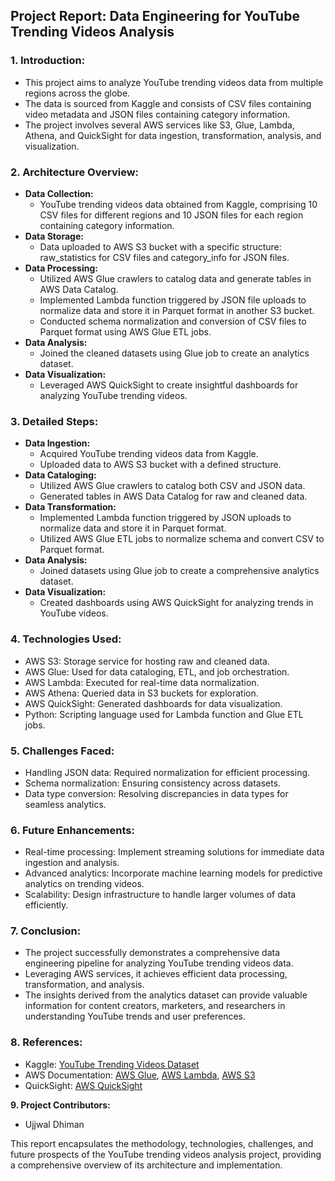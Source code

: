 ## **Project Report: Data Engineering for YouTube Trending Videos Analysis**

### **1. Introduction:**
   - This project aims to analyze YouTube trending videos data from multiple regions across the globe.
   - The data is sourced from Kaggle and consists of CSV files containing video metadata and JSON files containing category information.
   - The project involves several AWS services like S3, Glue, Lambda, Athena, and QuickSight for data ingestion, transformation, analysis, and visualization.

### **2. Architecture Overview:**
   - **Data Collection:** 
     - YouTube trending videos data obtained from Kaggle, comprising 10 CSV files for different regions and 10 JSON files for each region containing category information.
   - **Data Storage:**
     - Data uploaded to AWS S3 bucket with a specific structure: raw_statistics for CSV files and category_info for JSON files.
   - **Data Processing:**
     - Utilized AWS Glue crawlers to catalog data and generate tables in AWS Data Catalog.
     - Implemented Lambda function triggered by JSON file uploads to normalize data and store it in Parquet format in another S3 bucket.
     - Conducted schema normalization and conversion of CSV files to Parquet format using AWS Glue ETL jobs.
   - **Data Analysis:**
     - Joined the cleaned datasets using Glue job to create an analytics dataset.
   - **Data Visualization:**
     - Leveraged AWS QuickSight to create insightful dashboards for analyzing YouTube trending videos.

### **3. Detailed Steps:**
   - **Data Ingestion:**
     - Acquired YouTube trending videos data from Kaggle.
     - Uploaded data to AWS S3 bucket with a defined structure.
   - **Data Cataloging:**
     - Utilized AWS Glue crawlers to catalog both CSV and JSON data.
     - Generated tables in AWS Data Catalog for raw and cleaned data.
   - **Data Transformation:**
     - Implemented Lambda function triggered by JSON uploads to normalize data and store it in Parquet format.
     - Utilized AWS Glue ETL jobs to normalize schema and convert CSV to Parquet format.
   - **Data Analysis:**
     - Joined datasets using Glue job to create a comprehensive analytics dataset.
   - **Data Visualization:**
     - Created dashboards using AWS QuickSight for analyzing trends in YouTube videos.

### **4. Technologies Used:**
   - AWS S3: Storage service for hosting raw and cleaned data.
   - AWS Glue: Used for data cataloging, ETL, and job orchestration.
   - AWS Lambda: Executed for real-time data normalization.
   - AWS Athena: Queried data in S3 buckets for exploration.
   - AWS QuickSight: Generated dashboards for data visualization.
   - Python: Scripting language used for Lambda function and Glue ETL jobs.

### **5. Challenges Faced:**
   - Handling JSON data: Required normalization for efficient processing.
   - Schema normalization: Ensuring consistency across datasets.
   - Data type conversion: Resolving discrepancies in data types for seamless analytics.

### **6. Future Enhancements:**
   - Real-time processing: Implement streaming solutions for immediate data ingestion and analysis.
   - Advanced analytics: Incorporate machine learning models for predictive analytics on trending videos.
   - Scalability: Design infrastructure to handle larger volumes of data efficiently.

### **7. Conclusion:**
   - The project successfully demonstrates a comprehensive data engineering pipeline for analyzing YouTube trending videos data.
   - Leveraging AWS services, it achieves efficient data processing, transformation, and analysis.
   - The insights derived from the analytics dataset can provide valuable information for content creators, marketers, and researchers in understanding YouTube trends and user preferences.

### **8. References:**
   - Kaggle: [YouTube Trending Videos Dataset](https://www.kaggle.com/datasets/datasnaek/youtube-new/data)
   - AWS Documentation: [AWS Glue](https://docs.aws.amazon.com/glue/index.html), [AWS Lambda](https://docs.aws.amazon.com/lambda/index.html), [AWS S3](https://docs.aws.amazon.com/AmazonS3/latest/userguide/what-is-s3.html)
   - QuickSight: [AWS QuickSight](https://aws.amazon.com/quicksight/)

**9. Project Contributors:**
   - Ujjwal Dhiman

This report encapsulates the methodology, technologies, challenges, and future prospects of the YouTube trending videos analysis project, providing a comprehensive overview of its architecture and implementation.
